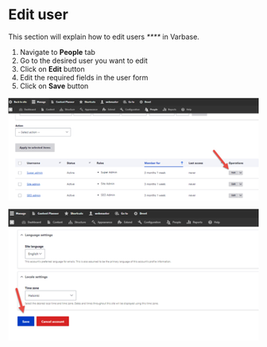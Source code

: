 # Edit user

This section will explain how to edit users _****_ in Varbase.&#x20;

1. &#x20;Navigate to **People** tab&#x20;
2. Go to the desired user you want to edit
3. Click on **Edit** button
4. Edit the required fields in the user form
5. Click on **Save** button

![](<../../.gitbook/assets/image (47).png>)

![](<../../.gitbook/assets/image (46).png>)

